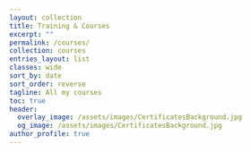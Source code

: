 ```yaml
---
layout: collection
title: Training & Courses
excerpt: ""
permalink: /courses/
collection: courses
entries_layout: list
classes: wide
sort_by: date
sort_order: reverse
tagline: All my courses
toc: true
header:
  overlay_image: /assets/images/CertificatesBackground.jpg
  og_image: /assets/images/CertificatesBackground.jpg
author_profile: true
---
```

